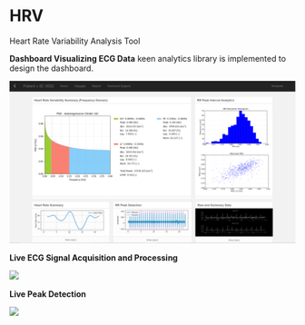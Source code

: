 # HRV
Heart Rate Variability Analysis Tool

**Dashboard Visualizing ECG Data**
keen analytics library is implemented to design the dashboard.

![](https://github.com/HRVpad/HRV/blob/master/Software/Dashboard/GUI_template.PNG?raw=true)




**Live ECG Signal Acquisition and Processing**

![](https://github.com/HRVpad/HRV/blob/master/Software/Dashboard/images/Live.gif?raw=true)



**Live Peak Detection**

![](https://github.com/HRVpad/HRV/blob/master/Software/peakDetection1.gif?raw=true)
